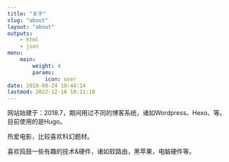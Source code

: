 ```yaml
---
title: "关于"
slug: "about"
layout: "about"
outputs:
    - html
    - json
menu:
    main:
        weight: 4
        params:
            icon: user
date: 2018-08-24 10:44:14
lastmod: 2022-12-16 10:11:10
---
```


网站始建于：2018.7，期间用过不同的博客系统，诸如Wordpress、Hexo、等。目前使用的是Hugo。

热爱电影，比较喜欢科幻题材。

喜欢捣鼓一些有趣的技术&硬件，诸如软路由，黑苹果，电脑硬件等。

